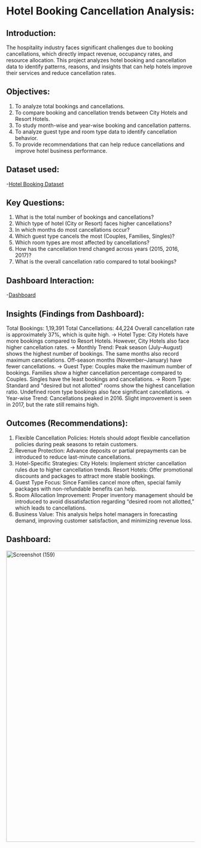 # Hotel Booking Cancellation Analysis:
## Introduction:
The hospitality industry faces significant challenges due to booking cancellations, which directly impact revenue, occupancy rates, and resource allocation. This project analyzes hotel booking and cancellation data to identify patterns, reasons, and insights that can help hotels improve their services and reduce cancellation rates.
## Objectives:
1. To analyze total bookings and cancellations.
2. To compare booking and cancellation trends between City Hotels and Resort Hotels.
3. To study month-wise and year-wise booking and cancellation patterns.
4. To analyze guest type and room type data to identify cancellation behavior.
5. To provide recommendations that can help reduce cancellations and improve hotel business performance.
## Dataset used:
-<a href="https://github.com/CharuGupta25/Hotel_Booking_Cancellation_Dashboard/blob/main/hotel_bookings.csv">Hotel Booking Dataset</a>
## Key Questions:
1. What is the total number of bookings and cancellations?
2. Which type of hotel (City or Resort) faces higher cancellations?
3. In which months do most cancellations occur?
4. Which guest type cancels the most (Couples, Families, Singles)?
5. Which room types are most affected by cancellations?
6. How has the cancellation trend changed across years (2015, 2016, 2017)?
7. What is the overall cancellation ratio compared to total bookings?
## Dashboard Interaction:
-<a href="https://github.com/CharuGupta25/Hotel_Booking_Cancellation_Dashboard/blob/main/DA%20Project.xlsx">Dashboard</a>
## Insights (Findings from Dashboard):
Total Bookings: 1,19,391
Total Cancellations: 44,224
Overall cancellation rate is approximately 37%, which is quite high.
-> Hotel Type:
City Hotels have more bookings compared to Resort Hotels.
However, City Hotels also face higher cancellation rates.
-> Monthly Trend:
Peak season (July–August) shows the highest number of bookings.
The same months also record maximum cancellations.
Off-season months (November–January) have fewer cancellations.
-> Guest Type:
Couples make the maximum number of bookings.
Families show a higher cancellation percentage compared to Couples.
Singles have the least bookings and cancellations.
-> Room Type:
Standard and "desired but not allotted" rooms show the highest cancellation ratio.
Undefined room type bookings also face significant cancellations.
-> Year-wise Trend:
Cancellations peaked in 2016.
Slight improvement is seen in 2017, but the rate still remains high.
## Outcomes (Recommendations):
1. Flexible Cancellation Policies:
Hotels should adopt flexible cancellation policies during peak seasons to retain customers.
2. Revenue Protection:
Advance deposits or partial prepayments can be introduced to reduce last-minute cancellations.
3. Hotel-Specific Strategies:
City Hotels: Implement stricter cancellation rules due to higher cancellation trends.
Resort Hotels: Offer promotional discounts and packages to attract more stable bookings.
4. Guest Type Focus:
Since Families cancel more often, special family packages with non-refundable benefits can help.
5. Room Allocation Improvement:
Proper inventory management should be introduced to avoid dissatisfaction regarding “desired room not allotted,” which leads to cancellations.
6. Business Value:
This analysis helps hotel managers in forecasting demand, improving customer satisfaction, and minimizing revenue loss.
## Dashboard:
<img width="1920" height="778" alt="Screenshot (159)" src="https://github.com/user-attachments/assets/ab2f9853-5bb4-4e5f-a1bf-976797f17068" />



